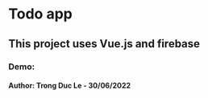 # Todo app
## This project uses Vue.js and firebase
### Demo: 
#### Author: Trong Duc Le - 30/06/2022
